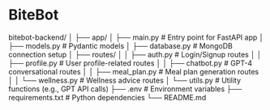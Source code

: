 # BiteBot

bitebot-backend/
│
├── app/
│   ├── main.py              # Entry point for FastAPI app
│   ├── models.py            # Pydantic models
│   ├── database.py          # MongoDB connection setup
│   ├── routes/
│   │   ├── auth.py          # Login/Signup routes
│   │   ├── profile.py       # User profile-related routes
│   │   ├── chatbot.py       # GPT-4 conversational routes
│   │   ├── meal_plan.py     # Meal plan generation routes
│   │   └── wellness.py      # Wellness advice routes
│   └── utils.py             # Utility functions (e.g., GPT API calls)
├── .env                     # Environment variables
├── requirements.txt         # Python dependencies
└── README.md
